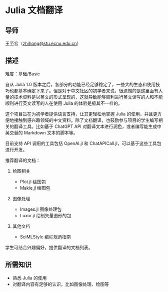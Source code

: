 # Julia 文档翻译

## 导师

王至宏（zhihong@stu.ecnu.edu.cn）

## 描述

难度：基础/Basic

自从 Julia 1.0 版本之后，各部分的功能已经足够稳定了，一些大的生态和使用技巧也都基本确定下来了。但是对于中文社区的初学者来说，很遗憾的是这里面有大量的技术资料是以英文的形式呈现的，这就导致能够顺利进行英文读写的人和不能顺利进行英文读写的人在使用 Julia 的体验是极其不一样的。

这个项目旨在为初学者提供语言支持，让其更轻松地掌握 Julia 的使用，并且更方便地接触到感兴趣领域的中文资料。除了文档翻译，也鼓励参与项目的学生编写相关的翻译工具。比如基于 ChatGPT API 对翻译文本进行润色，或者编写能生成中英交替的 Markdown 文本的脚本等。

目前支持 API 调用的工具包括 OpenAI.jl 和 ChatAPICall.jl，可以基于这些工具包进行开发。

推荐翻译的文档：

1. 绘图相关
   - Plot.jl 绘图包
   - Makie.jl 绘图包

2. 图像处理
   - Images.jl 图像处理包
   - Luxor.jl 绘制矢量图形的包

3. 其他文档
   - SciMLStyle 编程规范指南

学生可结合兴趣偏好，提供翻译的文档列表。

## 所需知识

- 熟悉 Julia 的使用
- 对翻译内容有足够的认识，比如图像处理、绘图等